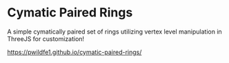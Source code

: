 # Cymatic Paired Rings

A simple cymatically paired set of rings utilizing vertex level manipulation in ThreeJS for customization!

https://pwildfe1.github.io/cymatic-paired-rings/

